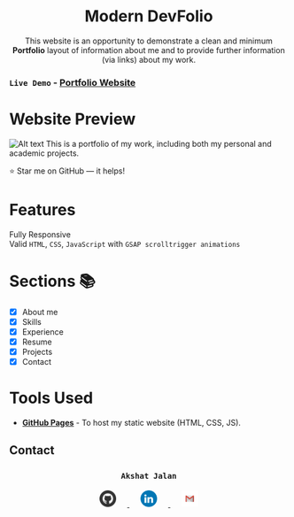 <h1 align="center">Modern DevFolio</h1>

<p align="center">This website is an opportunity to demonstrate a clean and minimum <b>Portfolio</b> layout of information about me and to provide further information (via links) about my work.<p>

  ### <code>Live Demo</code> - **[Portfolio Website](https://akshatjalan.github.io/devfolio/)**

# Website Preview

 ![Alt text](https://github.com/Akshatjalan/devfolio/blob/main/images/bentoPortfolio.png?raw=true "Main Page")
  This is a portfolio of my work, including both my personal and academic projects.

:star:  Star me on GitHub — it helps!

# Features
 Fully Responsive\
 Valid `HTML`, `CSS`, `JavaScript` with `GSAP scrolltrigger animations`
 
# Sections 📚
- [x] About me
- [x] Skills
- [x] Experience
- [x] Resume 
- [x] Projects 
- [x] Contact

# Tools Used
* [<b>GitHub Pages</b>](https://create-react-app.dev/docs/deployment/#github-pages) - To host my static website (HTML, CSS, JS).


## Contact 
 <h3 align="center">
  <code> Akshat Jalan </code>
</h3>
  <p align="center"> 

  <a href="https://github.com/Akshatjalan">
    <img src="https://github.com/Akshatjalan/akshat/blob/master/Color/Github.svg" width="30" height="30" hspace="20">
  </a>

  <a href="https://www.linkedin.com/in/akshat-jalan/">
    <img src="https://github.com/Akshatjalan/akshat/blob/master/Color/LinkedIN.svg" width="30" height="30" hspace="20">
  </a>

  <a href="mailto:jalanakshat2@gmail.com">
    <img src="https://github.com/Akshatjalan/akshat/blob/master/Color/Gmail.svg"  width="30" height="30" hspace="20">
  </a>

</p>
